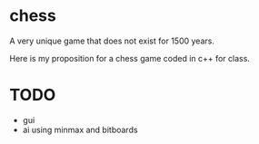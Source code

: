 # chess
A very unique game that does not exist for 1500 years.

Here is my proposition for a chess game coded in c++ for class.

# TODO
* gui
* ai using minmax and bitboards

